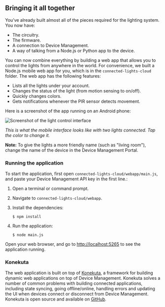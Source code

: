 ## Bringing it all together

You’ve already built almost all of the pieces required for the lighting system. You now have:

* The circuitry.
* The firmware.
* A connection to Device Management.
* A way of talking from a Node.js or Python app to the device.

You can now combine everything by building a web app that allows you to control the lights from anywhere in the world. For convenience, we built a Node.js mobile web app for you, which is in the `connected-lights-cloud` folder. The web app has the following features:

* Lists all the lights under your account.
* Changes the status of the light (from motion sensing to on/off).
* Quickly changes colors.
* Gets notifications whenever the PIR sensor detects movement.

Here is a screenshot of the app running on an Android phone:

![Screenshot of the light control interface](https://s3-us-west-2.amazonaws.com/cloud-docs-images/lights15.png)

*This is what the mobile interface looks like with two lights connected. Tap the color to change it.*

<span class="notes">**Note:** To give the lights a more friendly name (such as "living room"), change the name of the device in the Device Management Portal.</span>

### Running the application

To start the application, first open `connected-lights-cloud/webapp/main.js`, and paste your Device Management API key in the first line.:

1. Open a terminal or command prompt.
1. Navigate to `connected-lights-cloud/webapp`.
1. Install the dependencies:

    ```
    $ npm install
    ```

1. Run the application:

    ```
    $ node main.js
    ```

Open your web browser, and go to [http://localhost:5265](http://localhost:5265) to see the application running.

### Konekuta

The web application is built on top of [Konekuta](https://github.com/armmbed/konekuta), a framework for building dynamic web applications on top of Device Management. Konekuta solves a number of common problems with building connected applications, including state syncing, going offline/online, handling errors and updating the UI when devices connect or disconnect from Device Management. Konekuta is open source and available on [GitHub](https://github.com/armmbed/konekuta).
